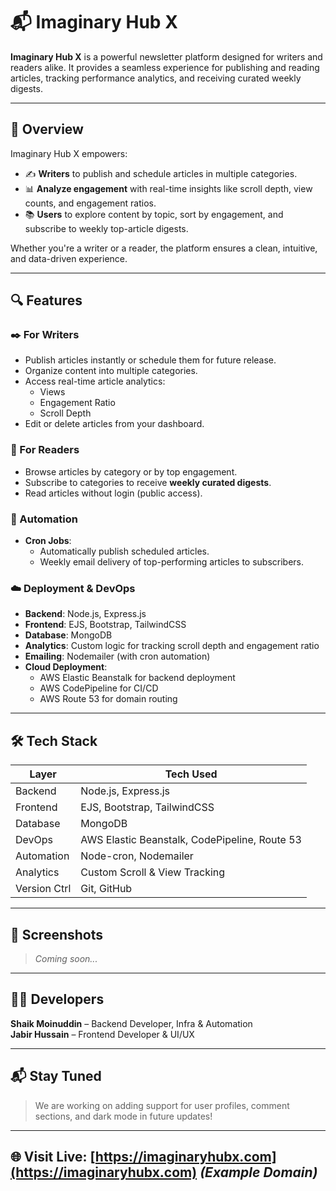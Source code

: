 # 📬 Imaginary Hub X

**Imaginary Hub X** is a powerful newsletter platform designed for writers and readers alike. It provides a seamless experience for publishing and reading articles, tracking performance analytics, and receiving curated weekly digests. 

---

## 🚀 Overview

Imaginary Hub X empowers:

- ✍️ **Writers** to publish and schedule articles in multiple categories.
- 📊 **Analyze engagement** with real-time insights like scroll depth, view counts, and engagement ratios.
- 📚 **Users** to explore content by topic, sort by engagement, and subscribe to weekly top-article digests.

Whether you're a writer or a reader, the platform ensures a clean, intuitive, and data-driven experience.

---

## 🔍 Features

### ✒️ For Writers
- Publish articles instantly or schedule them for future release.
- Organize content into multiple categories.
- Access real-time article analytics:
  - Views
  - Engagement Ratio
  - Scroll Depth
- Edit or delete articles from your dashboard.

### 📖 For Readers
- Browse articles by category or by top engagement.
- Subscribe to categories to receive **weekly curated digests**.
- Read articles without login (public access).

### 📨 Automation
- **Cron Jobs**:
  - Automatically publish scheduled articles.
  - Weekly email delivery of top-performing articles to subscribers.

### ☁️ Deployment & DevOps
- **Backend**: Node.js, Express.js
- **Frontend**: EJS, Bootstrap, TailwindCSS
- **Database**: MongoDB
- **Analytics**: Custom logic for tracking scroll depth and engagement ratio
- **Emailing**: Nodemailer (with cron automation)
- **Cloud Deployment**:
  - AWS Elastic Beanstalk for backend deployment
  - AWS CodePipeline for CI/CD
  - AWS Route 53 for domain routing

---

## 🛠 Tech Stack

| Layer        | Tech Used                      |
|--------------|--------------------------------|
| Backend      | Node.js, Express.js            |
| Frontend     | EJS, Bootstrap, TailwindCSS    |
| Database     | MongoDB                        |
| DevOps       | AWS Elastic Beanstalk, CodePipeline, Route 53 |
| Automation   | Node-cron, Nodemailer          |
| Analytics    | Custom Scroll & View Tracking  |
| Version Ctrl | Git, GitHub                    |

---

## 📸 Screenshots
> _Coming soon..._

---

## 👨‍💻 Developers
**Shaik Moinuddin** – Backend Developer, Infra & Automation  
**Jabir Hussain** – Frontend Developer & UI/UX

---

## 📬 Stay Tuned
> We are working on adding support for user profiles, comment sections, and dark mode in future updates!

---

## 🌐 Visit Live: [https://imaginaryhubx.com](https://imaginaryhubx.com) *(Example Domain)*

